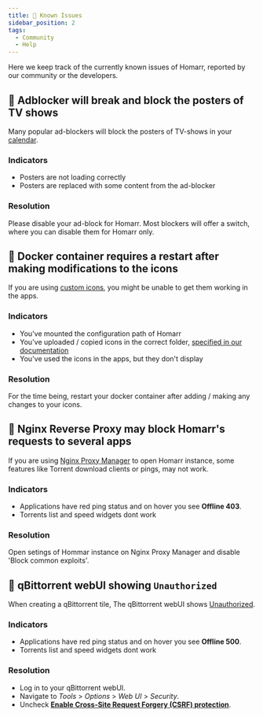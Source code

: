 ```yaml
---
title: 🐛 Known Issues
sidebar_position: 2
tags:
  - Community
  - Help
---
```


Here we keep track of the currently known issues of Homarr, reported by our community or the developers.

## 🚨 Adblocker will break and block the posters of TV shows
Many popular ad-blockers will block the posters of TV-shows in your [calendar](/docs/widgets/calendar-widget).

### Indicators
- Posters are not loading correctly
- Posters are replaced with some content from the ad-blocker

### Resolution
Please disable your ad-block for Homarr.
Most blockers will offer a switch, where you can disable them for Homarr only.

## 🚨 Docker container requires a restart after making modifications to the icons
If you are using [custom icons](/docs/customizations/icons), you might be unable to get them working in the apps.

### Indicators
- You've mounted the configuration path of Homarr
- You've uploaded / copied icons in the correct folder, [specified in our documentation](/docs/customizations/icons#adding-your-own-icons)
- You've used the icons in the apps, but they don't display

### Resolution
For the time being, restart your docker container after adding / making any changes to your icons.

## 🚨 Nginx Reverse Proxy may block Homarr's requests to several apps
If you are using [Nginx Proxy Manager](https://nginxproxymanager.com) to open Homarr instance, some features like Torrent download clients or pings, may not work.

### Indicators
- Applications have red ping status and on hover you see __Offline 403__.
- Torrents list and speed widgets dont work 

### Resolution
Open setings of Hommar instance on Nginx Proxy Manager and disable 'Block common exploits'.

## 🚨 qBittorrent webUI showing `Unauthorized`
When creating a qBittorrent tile, The qBittorrent webUI shows [Unauthorized](./img/qbittorrent_unauthorized.png).

### Indicators
- Applications have red ping status and on hover you see __Offline 500__.
- Torrents list and speed widgets dont work 

### Resolution
- Log in to your qBittorrent webUI.
- Navigate to _Tools_ > _Options_ > _Web UI_ > _Security_.
- Uncheck [__Enable Cross-Site Request Forgery (CSRF) protection__](./img/qbittorrent_options_csrf.png).
